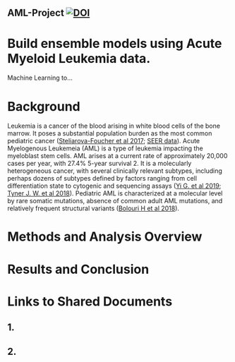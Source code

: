 AML-Project [![DOI](https://www.cityofhope.org/image/aml-2.jpg)](https://github.com/biostatistic-summer2019/AML-Project/)
---

# Build ensemble models using Acute Myeloid Leukemia data.
Machine Learning to...

# Background
Leukemia is a cancer of the blood arising in white blood cells of the bone marrow. It poses a substantial population burden as the most common pediatric cancer ([Steliarova-Foucher et al 2017](https://www.ncbi.nlm.nih.gov/pubmed/28410997); [SEER data](https://seer.cancer.gov/statfacts/html/amyl.html)). Acute Myelogenous Leukemeia (AML) is a type of leukemia impacting the myeloblast stem cells. AML arises at a current rate of approximately 20,000 cases per year, with 27.4% 5-year survival 2. It is a molecularly heterogeneous cancer, with several clinically relevant subtypes, including perhaps dozens of subtypes defined by factors ranging from cell differentiation state to cytogenic and sequencing assays ([Yi G. et al 2019](https://www.sciencedirect.com/science/article/pii/S2211124718320588?via%3Dihub); [Tyner J. W. et al 2018](https://www.nature.com/articles/s41586-018-0623-z)). Pediatric AML is characterized at a molecular level by rare somatic mutations, absence of common adult AML mutations, and relatively frequent structural variants ([Bolouri H et al 2018](https://www.nature.com/articles/nm.4439)). 

# Methods and Analysis Overview

# Results and Conclusion

# Links to Shared Documents

## 1. 

## 2. 
